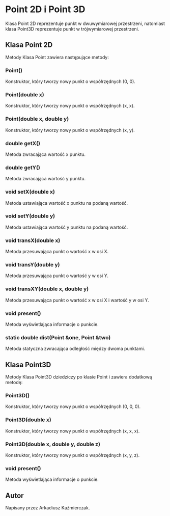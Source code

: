 # Point 2D i Point 3D
Klasa Point 2D reprezentuje punkt w dwuwymiarowej przestrzeni, natomiast klasa Point3D reprezentuje punkt w trójwymiarowej przestrzeni.

## Klasa Point 2D
Metody
Klasa Point zawiera następujące metody:

### Point()
Konstruktor, który tworzy nowy punkt o współrzędnych (0, 0).

### Point(double x)
Konstruktor, który tworzy nowy punkt o współrzędnych (x, x).

### Point(double x, double y)
Konstruktor, który tworzy nowy punkt o współrzędnych (x, y).

### double getX()
Metoda zwracająca wartość x punktu.

### double getY()
Metoda zwracająca wartość y punktu.

### void setX(double x)
Metoda ustawiająca wartość x punktu na podaną wartość.

### void setY(double y)
Metoda ustawiająca wartość y punktu na podaną wartość.

### void transX(double x)
Metoda przesuwająca punkt o wartość x w osi X.

### void transY(double y)
Metoda przesuwająca punkt o wartość y w osi Y.

### void transXY(double x, double y)
Metoda przesuwająca punkt o wartość x w osi X i wartość y w osi Y.

### void present()
Metoda wyświetlająca informacje o punkcie.

### static double dist(Point &one, Point &two)
Metoda statyczna zwracająca odległość między dwoma punktami.

## Klasa Point3D
Metody
Klasa Point3D dziedziczy po klasie Point i zawiera dodatkową metodę:

### Point3D()
Konstruktor, który tworzy nowy punkt o współrzędnych (0, 0, 0).

### Point3D(double x)
Konstruktor, który tworzy nowy punkt o współrzędnych (x, x, x).

### Point3D(double x, double y, double z)
Konstruktor, który tworzy nowy punkt o współrzędnych (x, y, z).

### void present()
Metoda wyświetlająca informacje o punkcie.

## Autor
Napisany przez Arkadiusz Kaźmierczak.
